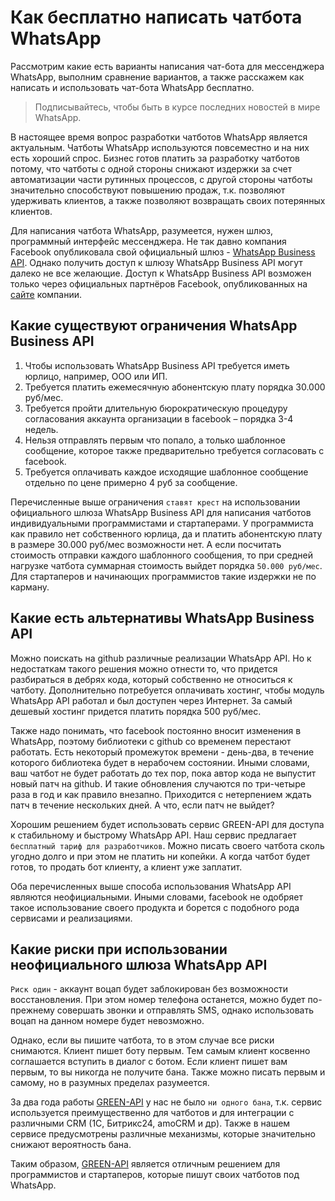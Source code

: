 # Как бесплатно написать чатбота WhatsApp

Рассмотрим какие есть варианты написания чат-бота для мессенджера WhatsApp, выполним сравнение вариантов, а также расскажем как написать и использовать чат-бота WhatsApp бесплатно.

> Подписывайтесь, чтобы быть в курсе последних новостей в мире WhatsApp.

В настоящее время вопрос разработки чатботов WhatsApp является актуальным. Чатботы WhatsApp используются повсеместно и на них есть хороший спрос. Бизнес готов платить за разработку чатботов потому, что чатботы с одной стороны снижают издержки за счет автоматизации части рутинных процессов, с другой стороны чатботы значительно способствуют повышению продаж, т.к. позволяют удерживать клиентов, а также позволяют возвращать своих потерянных клиентов.

Для написания чатбота WhatsApp, разумеется, нужен шлюз, программный интерфейс мессенджера. Не так давно компания Facebook опубликовала свой официальный шлюз - [WhatsApp Business API](https://developers.facebook.com/docs/whatsapp/). Однако получить доступ к шлюзу WhatsApp Business API могут далеко не все желающие. Доступ к WhatsApp Business API возможен только через официальных партнёров Facebook, опубликованных на [сайте](https://www.facebook.com/business/partner-directory/search?platforms=whatsapp&solution_type=messaging&ref=wa2019t1) компании.


## Какие существуют ограничения WhatsApp Business API

1. Чтобы использовать WhatsApp Business API требуется иметь юрлицо, например, ООО или ИП.
2. Требуется платить ежемесячную абонентскую плату порядка 30.000 руб/мес.
3. Требуется пройти длительную бюрократическую процедуру согласования аккаунта организации в facebook – порядка 3-4 недель.
4. Нельзя отправлять первым что попало, а только шаблонное сообщение, которое также предварительно требуется согласовать с facebook.
5. Требуется оплачивать каждое исходящие шаблонное сообщение отдельно по цене примерно 4 руб за сообщение.

Перечисленные выше ограничения ``ставят крест`` на использовании официального шлюза WhatsApp Business API для написания чатботов индивидуальными программистами и стартаперами. У программиста как правило нет собственного юрлица, да и платить абонентскую плату в размере 30.000 руб/мес возможности нет. А если посчитать стоимость отправки каждого шаблонного сообщения, то при средней нагрузке чатбота суммарная стоимость выйдет порядка ``50.000 руб/мес``. Для стартаперов и начинающих программистов такие издержки не по карману.

## Какие есть альтернативы WhatsApp Business API

Можно поискать на github различные реализации WhatsApp API. Но к недостаткам такого решения можно отнести то, что придется разбираться в дебрях кода, который собственно не относиться к чатботу. Дополнительно потребуется оплачивать хостинг, чтобы модуль WhatsApp API работал и был доступен через Интернет. За самый дешевый хостинг придется платить порядка 500 руб/мес.

Также надо понимать, что facebook постоянно вносит изменения в WhatsApp, поэтому библиотеки с github со временем перестают работать. Есть некоторый промежуток времени - день-два, в течение которого библиотека будет в нерабочем состоянии. Иными словами, ваш чатбот не будет работать до тех пор, пока автор кода не выпустит новый патч на github. И такие обновления случаются по три-четыре раза в год и как правило внезапно. Приходится с нетерпением ждать патч в течение нескольких дней. А что, если патч не выйдет?

Хорошим решением будет использовать сервис GREEN-API для доступа к стабильному и быстрому WhatsApp API. Наш сервис предлагает ``бесплатный тариф для разработчиков``. Можно писать своего чатбота сколь угодно долго и при этом не платить ни копейки. А когда чатбот будет готов, то продать бот клиенту, а клиент уже заплатит.

Оба перечисленных выше способа использования WhatsApp API являются неофициальными. Иными словами, facebook не одобряет такое использование своего продукта и борется с подобного рода сервисами и реализациями.

## Какие риски при использовании неофициального шлюза WhatsApp API

``Риск один`` - аккаунт воцап будет заблокирован без возможности восстановления. При этом номер телефона останется, можно будет по-прежнему совершать звонки и отправлять SMS, однако использовать воцап на данном номере будет невозможно.

Однако, если вы пишите чатбота, то в этом случае все риски снимаются. Клиент пишет боту первым. Тем самым клиент косвенно соглашается вступить в диалог с ботом. Если клиент пишет вам первым, то вы никогда не получите бана. Также можно писать первым и самому, но в разумных пределах разумеется.

За два года работы [GREEN-API](https://green-api.com/) у нас не было ``ни одного бана``, т.к. сервис используется преимущественно для чатботов и для интеграции с различными CRM (1С, Битрикс24, amoCRM и др). Также в нашем сервисе предусмотрены различные механизмы, которые значительно снижают вероятность бана. 

Таким образом, [GREEN-API](https://green-api.com/) является отличным решением для программистов и стартаперов, которые пишут своих чатботов под WhatsApp.